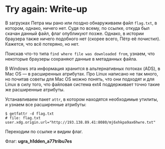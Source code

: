 # Try again: Write-up

В загрузках Петра мы рано или поздно обнаруживаем файл `flag.txt`, в котором, однако, ничего нет. 
Судя по всему, по ссылке, откуда был скачан данный файл, флаг опубликуют позже. Однако, в истории 
браузера также ничего подобного нет (скорее всего, Пётр её почистил). Кажется, что всё потеряно, 
но нет.

Поискав что-то типа `find where file was downloaded from`, узнаем, что некоторые браузеры сохраняют
данные в метаданных файла.

В Windows эта информация хранится в альтернативных потоках (ADS), в Mac OS — в расширенных атрибутах.
Про Linux написано не так много, но почитав советы для Mac OS можно понять, что они подходят и для 
Linux в силу того, что файловая система ext4 поддерживает точно такие же расширенные атрибуты.

Устанавливаем пакет `attr`, в котором находятся необходимые утилиты, и узнаем все расширенные атрибуты:

```
$ getfattr -d flag.txt
# file: flag.txt
user.xdg.origin.url="http://193.138.89.41:8080/mj6xhkpa9ax6hwre.txt"
```

Переходим по ссылке и видим флаг.

Флаг: **ugra_h1dden_a77tribu7es**
